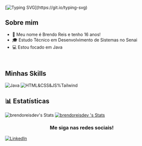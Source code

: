 
[![Typing SVG](https://readme-typing-svg.herokuapp.com?font=Montserrat&size=40&pause=1000&color=9350B9&vCenter=true&width=530&height=40&lines=Ol%C3%A1+eu+sou+o+Brendo+Reis!)](https://git.io/typing-svg)

## Sobre mim

- 🤔 Meu nome é Brendo Reis e tenho 16 anos!
- 🎓 Estudo Técnico em Desenvolvimento de Sistemas no Senai
- 💻 Estou focado em Java

<br/>

## Minhas Skills


![Java](https://skillicons.dev/icons?i=java&theme=light)
![HTML&CSS&JS%Tailwind](https://skillicons.dev/icons?i=html,css,js&theme=light)

## 📊 Estatísticas
![brendoreisdev's Stats](https://github-readme-stats.vercel.app/api?username=brendoreisdev&theme=midnight-purple&show_icons=true&hide_border=true&count_private=true)
 [![brendoreisdev 's Stats](https://github-readme-stats.vercel.app/api/top-langs/?username=brendoreisdev&theme=midnight-purple&show_icons=true&hide_border=true&count_private=true)](https://github.com/brendoreisdev/github-readme-stats)

<h3 align="center">Me siga nas redes sociais!</h3>


[![LinkedIn](https://skillicons.dev/icons?i=linkedin&theme=light)](https://linkedin.com/in/imbrendoo)
